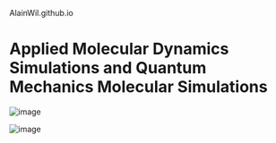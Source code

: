 AlainWil.github.io
# Applied Molecular Dynamics Simulations and Quantum Mechanics Molecular Simulations

![image](https://github.com/user-attachments/assets/46445df4-06e8-448e-9cc4-a7a9560119f7)

![image](https://github.com/user-attachments/assets/196fbf98-990b-4f56-aed5-ddd807f64311)

